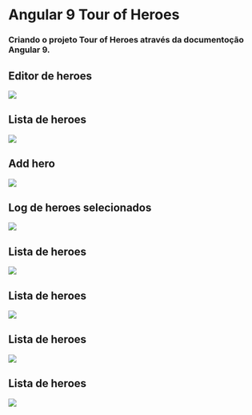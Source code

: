 # Angular 9 Tour of Heroes
### Criando o projeto Tour of Heroes através da documentoção Angular 9.

## Editor de heroes

![](https://github.com/enivaldoqueiroz/Angular9-Tour-of-Heroes/blob/main/src/imagens/001_IMG.png)

## Lista de heroes

![](https://github.com/enivaldoqueiroz/Angular9-Tour-of-Heroes/blob/main/src/imagens/002_IMG.png)

## Add hero

![](https://github.com/enivaldoqueiroz/Angular9-Tour-of-Heroes/blob/main/src/imagens/003_IMG.png)

## Log de heroes selecionados

![](https://github.com/enivaldoqueiroz/Angular9-Tour-of-Heroes/blob/main/src/imagens/004_IMG.png)

## Lista de heroes

![](https://github.com/enivaldoqueiroz/Angular9-Tour-of-Heroes/blob/main/src/imagens/005_IMG.png)

## Lista de heroes

![](https://github.com/enivaldoqueiroz/Angular9-Tour-of-Heroes/blob/main/src/imagens/006_IMG.png)

## Lista de heroes

![](https://github.com/enivaldoqueiroz/Angular9-Tour-of-Heroes/blob/main/src/imagens/007_IMG.png)

## Lista de heroes

![](https://github.com/enivaldoqueiroz/Angular9-Tour-of-Heroes/blob/main/src/imagens/008_IMG.png)
